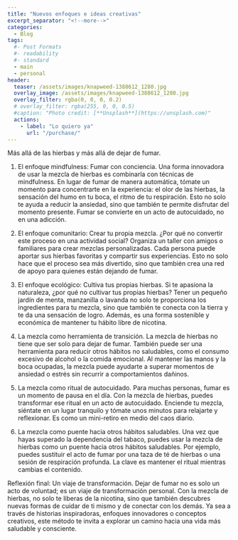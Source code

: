 ```yaml
---
title: "Nuevos enfoques e ideas creativas"
excerpt_separator: "<!--more-->"
categories:
  - Blog
tags:
  #- Post Formats
  #- readability
  #- standard
  - main
  - personal
header:
  teaser: /assets/images/knapweed-1388612_1280.jpg
  overlay_image: /assets/images/knapweed-1388612_1280.jpg
  overlay_filter: rgba(0, 0, 0, 0.2)
  # overlay_filter: rgba(255, 0, 0, 0.5)
  #caption: "Photo credit: [**Unsplash**](https://unsplash.com)"
  actions:
    - label: "Lo quiero ya"
      url: "/purchase/"
---
```


Más allá de las hierbas y más allá de dejar de fumar.

<!--more-->



1. El enfoque mindfulness: Fumar con conciencia.
Una forma innovadora de usar la mezcla de hierbas es combinarla con técnicas de mindfulness. En lugar de fumar de manera automática, tómate un momento para concentrarte en la experiencia: el olor de las hierbas, la sensación del humo en tu boca, el ritmo de tu respiración. Esto no solo te ayuda a reducir la ansiedad, sino que también te permite disfrutar del momento presente. Fumar se convierte en un acto de autocuidado, no en una adicción.

2. El enfoque comunitario: Crear tu propia mezcla.
¿Por qué no convertir este proceso en una actividad social? Organiza un taller con amigos o familiares para crear mezclas personalizadas. Cada persona puede aportar sus hierbas favoritas y compartir sus experiencias. Esto no solo hace que el proceso sea más divertido, sino que también crea una red de apoyo para quienes están dejando de fumar.

3. El enfoque ecológico: Cultiva tus propias hierbas.
Si te apasiona la naturaleza, ¿por qué no cultivar tus propias hierbas? Tener un pequeño jardín de menta, manzanilla o lavanda no solo te proporciona los ingredientes para tu mezcla, sino que también te conecta con la tierra y te da una sensación de logro. Además, es una forma sostenible y económica de mantener tu hábito libre de nicotina.

4. La mezcla como herramienta de transición.
La mezcla de hierbas no tiene que ser solo para dejar de fumar. También puede ser una herramienta para reducir otros hábitos no saludables, como el consumo excesivo de alcohol o la comida emocional. Al mantener las manos y la boca ocupadas, la mezcla puede ayudarte a superar momentos de ansiedad o estrés sin recurrir a comportamientos dañinos.

5. La mezcla como ritual de autocuidado.
Para muchas personas, fumar es un momento de pausa en el día. Con la mezcla de hierbas, puedes transformar ese ritual en un acto de autocuidado. Enciende tu mezcla, siéntate en un lugar tranquilo y tómate unos minutos para relajarte y reflexionar. Es como un mini-retiro en medio del caos diario.

6. La mezcla como puente hacia otros hábitos saludables.
Una vez que hayas superado la dependencia del tabaco, puedes usar la mezcla de hierbas como un puente hacia otros hábitos saludables. Por ejemplo, puedes sustituir el acto de fumar por una taza de té de hierbas o una sesión de respiración profunda. La clave es mantener el ritual mientras cambias el contenido.

Reflexión final: Un viaje de transformación.
Dejar de fumar no es solo un acto de voluntad; es un viaje de transformación personal. Con la mezcla de hierbas, no solo te liberas de la nicotina, sino que también descubres nuevas formas de cuidar de ti mismo y de conectar con los demás. Ya sea a través de historias inspiradoras, enfoques innovadores o conceptos creativos, este método te invita a explorar un camino hacia una vida más saludable y consciente.